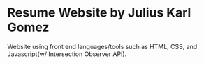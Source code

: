 # Resume Website by Julius Karl Gomez

Website using front end languages/tools such as HTML, CSS, and Javascript(w/ Intersection Observer API).